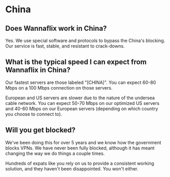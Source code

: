# China

## Does Wannaflix work in China?

Yes. We use special software and protocols to bypass the China's blocking. Our service is fast, stable, and resistant to crack-downs.

## What is the typical speed I can expect from Wannaflix in China?

Our fastest servers are those labeled "\[CHINA\]". You can expect 60-80 Mbps on a 100 Mbps connection on those servers.

European and US servers are slower due to the nature of the undersea cable network. You can expect 50-70 Mbps on our optimized US servers and 40-60 Mbps on our European servers \(depending on which country you choose to connect to\). 

## Will you get blocked?

We've been doing this for over 5 years and we know how the government blocks VPNs. We have never been fully blocked, although it has meant changing the way we do things a couple times.

Hundreds of expats like you rely on us to provide a consistent working solution, and they haven't been disappointed. You won't either.



